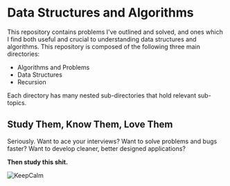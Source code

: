 # Data Structures and Algorithms

This repository contains problems I've outlined and solved, and ones which I find both useful and crucial to understanding data structures and algorithms. This repository is composed of the following three main directories:

+ Algorithms and Problems
+ Data Structures
+ Recursion

Each directory has many nested sub-directories that hold relevant sub-topics. 


## Study Them, Know Them, Love Them

Seriously. Want to ace your interviews? Want to solve problems and bugs faster? Want to develop cleaner, better
designed applications?

**Then study this shit.**


![KeepCalm](http://vignette3.wikia.nocookie.net/data-structures/images/5/56/Keep-calm-and-study-data-structures-1.png/revision/latest?cb=20140919152502)
